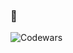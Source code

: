 ### 🌱

![Codewars](https://github.r2v.ch/codewars?user=Alekskob33&hide_clan=true)

<!-- ![Anurag's GitHub stats](https://github-readme-stats.vercel.app/api?username=Alekskob33&show_icons=true&theme=radical) -->
<!--
**Alekskob33/Alekskob33** is a ✨ _special_ ✨ repository because its `README.md` (this file) appears on your GitHub profile.

Here are some ideas to get you started:

- 🔭 I’m currently working on ...
- 🌱 I’m currently learning ...
- 👯 I’m looking to collaborate on ...
- 🤔 I’m looking for help with ...
- 💬 Ask me about ...
- 📫 How to reach me: ...
- 😄 Pronouns: ...
- ⚡ Fun fact: ...
-->
